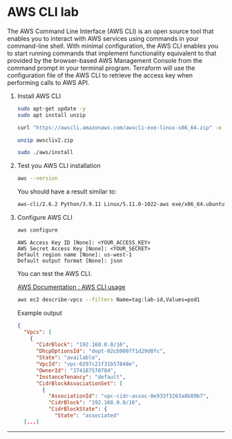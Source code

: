# AWS CLI lab

The AWS Command Line Interface (AWS CLI) is an open source tool that enables you to interact with AWS services using commands in your command-line shell. With minimal configuration, the AWS CLI enables you to start running commands that implement functionality equivalent to that provided by the browser-based AWS Management Console from the command prompt in your terminal program. Terraform will use the configuration file of the AWS CLI to retrieve the access key when performing calls to AWS API.

1. Install AWS CLI

    ```bash
    sudo apt-get update -y
    sudo apt install unzip
    ```

    ```bash
    curl "https://awscli.amazonaws.com/awscli-exe-linux-x86_64.zip" -o "awscliv2.zip"
    ```

    ```bash 
    unzip awscliv2.zip
    ```

    ```bash 
    sudo ./aws/install
    ```

2. Test you AWS CLI installation

    ```bash
    aws --version
    ```

    You should have a result similar to:

    ```bash
    aws-cli/2.6.2 Python/3.9.11 Linux/5.11.0-1022-aws exe/x86_64.ubuntu.20 prompt/off
    ```

3. Configure AWS CLI

    ```bash
    aws configure
    ```

    ```console
    AWS Access Key ID [None]: <YOUR_ACCESS_KEY>
    AWS Secret Access Key [None]: <YOUR_SECRET>
    Default region name [None]: us-west-1
    Default output format [None]: json
    ```

    You can test the AWS CLI.

    [AWS Documentation : AWS CLI usage](https://docs.aws.amazon.com/cli/latest/userguide/cli-chap-using.html)

    ```bash
    aws ec2 describe-vpcs --filters Name=tag:lab-id,Values=pod1 
    ```

    Example output

    ```json
    {
      "Vpcs": [
        {
          "CidrBlock": "192.168.0.0/16",
          "DhcpOptionsId": "dopt-02cb9007f1d29d0fc",
          "State": "available",
          "VpcId": "vpc-0297c21f31b57848e",
          "OwnerId": "374187570784",
          "InstanceTenancy": "default",
          "CidrBlockAssociationSet": [
            {
              "AssociationId": "vpc-cidr-assoc-0e933f3263a8b89b7",
              "CidrBlock": "192.168.0.0/16",
              "CidrBlockState": {
                "State": "associated"
      [...]
    ```

---
